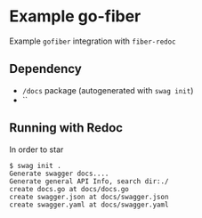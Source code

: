 # Example go-fiber

Example `gofiber` integration with `fiber-redoc`

## Dependency

- `/docs` package (autogenerated with `swag init`)
- ``

## Running with Redoc

In order to star

```console
$ swag init .
Generate swagger docs....
Generate general API Info, search dir:./
create docs.go at docs/docs.go
create swagger.json at docs/swagger.json
create swagger.yaml at docs/swagger.yaml
```
